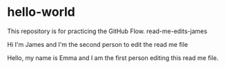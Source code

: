 # hello-world
This repository is for practicing the GitHub Flow.
read-me-edits-james

Hi I'm James and I'm the second person to edit the read me file

Hello, my name is Emma and I am the first person editing this read me file. 
